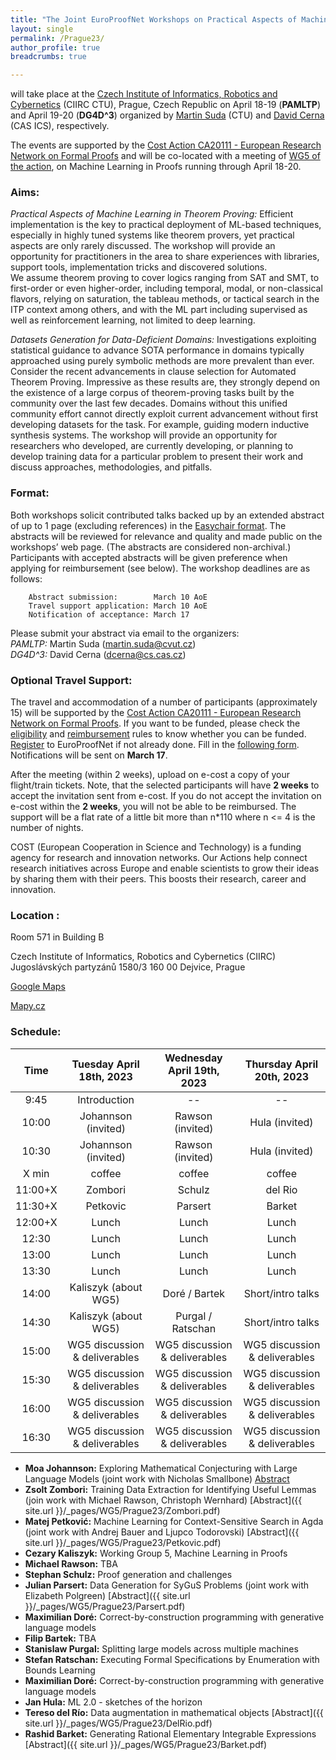 ```yaml
---
title: "The Joint EuroProofNet Workshops on Practical Aspects of Machine Learning in Theorem Proving (PAMLTP) and Datasets Generation for Data-Deficient Domains (DG4D^3)"
layout: single
permalink: /Prague23/
author_profile: true
breadcrumbs: true

---
```

will take place at the [Czech Institute of Informatics, Robotics and Cybernetics](https://www.ciirc.cvut.cz/cs/) (CIIRC CTU), Prague, Czech Republic on April 18-19 (**PAMLTP**) and April 19-20 (**DG4D^3**) organized by [Martin Suda](http://people.ciirc.cvut.cz/~sudamar2/) (CTU) and [David Cerna](https://www.cs.cas.cz/staff/dcerna) (CAS ICS), respectively.

The events are supported by the [Cost Action CA20111 - European Research Network on Formal Proofs](https://europroofnet.github.io/) and will be co-located with a meeting of [WG5 of the action](https://europroofnet.github.io/wg5/), on Machine Learning in Proofs running through April 18-20.

### Aims:

*Practical Aspects of Machine Learning in Theorem Proving:*  Efficient implementation is the key to practical deployment of ML-based techniques,	especially in highly tuned systems like theorem provers, yet practical aspects are only rarely discussed. The workshop will provide an opportunity for practitioners in the area to share experiences with libraries, support tools, implementation tricks and discovered solutions.  
We assume theorem proving to cover logics ranging from SAT and SMT, to first-order or even higher-order, including temporal, modal, or non-classical flavors, relying on saturation, the tableau methods, or tactical search in the ITP context among others, and with the ML part including supervised as well as reinforcement learning, not limited to deep learning.


*Datasets Generation for Data-Deficient Domains:*  Investigations exploiting statistical guidance to advance SOTA performance in domains typically approached using purely symbolic methods are more prevalent than ever.  Consider the recent advancements in clause selection for Automated Theorem Proving.  Impressive as these results are, they strongly depend on the existence of a large corpus of theorem-proving tasks built by the community over the last few decades. Domains without this unified community effort cannot directly exploit current advancement without first developing datasets for the task. For example, guiding modern inductive synthesis systems. The workshop will provide an opportunity for researchers who developed, are currently developing, or planning to develop training data for a particular problem to present their work and discuss approaches, methodologies, and pitfalls.

### Format:

Both workshops solicit contributed talks backed up by an extended abstract of up to 1 page (excluding references) in the [Easychair format](https://easychair.org/publications/for_authors). The abstracts will be reviewed for relevance and quality and made public on the workshops’ web page. (The abstracts are considered non-archival.)  Participants with accepted abstracts will be given preference when applying for reimbursement (see below). The workshop deadlines are as follows:

        Abstract submission:        March 10 AoE
        Travel support application: March 10 AoE
        Notification of acceptance: March 17

 Please submit your abstract via email to the organizers:  
*PAMLTP:* Martin Suda (<martin.suda@cvut.cz>)     
*DG4D^3:* David Cerna (<dcerna@cs.cas.cz>)

### Optional Travel Support:

The travel and accommodation of a number of participants (approximately 15) will be supported by the [Cost Action CA20111 - European Research Network on Formal Proofs](https://europroofnet.github.io/).
If you want to be funded, please
check the [eligibility](https://europroofnet.github.io/eligibility) and [reimbursement](https://europroofnet.github.io/reimbursement-rules/) rules to know whether you can be funded.
[Register](https://e-services.cost.eu/action/CA20111/working-groups/apply) to EuroProofNet if not already done.
Fill in the [following form](https://docs.google.com/forms/d/e/1FAIpQLSeFTGEY83NeryEMKe-_485uwdTkguhkJpvNkVRsdpoSyMxIlQ/viewform?usp=sf_link).
Notifications will be sent on **March 17**.

After the meeting (within 2 weeks), upload on e-cost a copy of your flight/train tickets. Note, that the selected participants will have **2 weeks** to accept the invitation sent from e-cost. If you do not accept the invitation on e-cost within the **2 weeks**, you will not be able to be reimbursed. The support will be a flat rate of a little bit more than n*110 where n <= 4 is the number of nights.

COST (European Cooperation in Science and Technology) is a funding agency for research and innovation networks. Our Actions help connect research initiatives across Europe and enable scientists to grow their ideas by sharing them with their peers. This boosts their research, career and innovation.
### Location :
Room 571 in Building B

Czech Institute of Informatics, Robotics and Cybernetics (CIIRC)
Jugoslávských partyzánů 1580/3
160 00 Dejvice, Prague

[Google Maps](https://www.google.com/maps/place/Jugosl%C3%A1vsk%C3%BDch+partyz%C3%A1n%C5%AF+1580%2F3,+160+00+Praha+6-Dejvice/@50.1031749,14.3925625,17z/data=!4m6!3m5!1s0x470b953acbb76d2f:0x37238114bbacc9a4!8m2!3d50.1031749!4d14.3947512!16s%2Fg%2F11cslrjz4d)     

[Mapy.cz](https://en.mapy.cz/zakladni?q=Jugosl%C3%A1vsk%C3%BDch%20partyz%C3%A1n%C5%AF%201580%2F3%20160%2000%20Dejvice%2C%20Prague&source=addr&id=8977890&ds=1&x=14.3946033&y=50.1032952&z=17)

### Schedule:

|  Time   | Tuesday April 18th, 2023             | Wednesday April 19th, 2023         | Thursday April 20th, 2023        |
| :---:   |   :----:                             |    :----:                          |         :----:                   |
| 9:45    | Introduction                         |  --                                |  --                              |
| 10:00   | Johannson (invited)                  | Rawson (invited)                   | Hula (invited)                   |
| 10:30   | Johannson (invited)                  | Rawson  (invited)                  | Hula (invited)                   |
| X min   | coffee                               | coffee                             | coffee                           |
| 11:00+X | Zombori                              | Schulz                             | del Rio                          |
| 11:30+X | Petkovic                             | Parsert                            | Barket                           |
| 12:00+X | Lunch                                | Lunch                              | Lunch                            |
| 12:30   | Lunch                                | Lunch                              | Lunch                            |
| 13:00   | Lunch                                | Lunch                              | Lunch                            |
| 13:30   | Lunch                                | Lunch                              | Lunch                            |
| 14:00   | Kaliszyk (about WG5)                 | Doré / Bartek                      | Short/intro talks                |
| 14:30   | Kaliszyk (about WG5)                 | Purgal / Ratschan                  | Short/intro talks                |
| 15:00   | WG5 discussion & deliverables        | WG5 discussion & deliverables      | WG5 discussion & deliverables    |
| 15:30   | WG5 discussion & deliverables        | WG5 discussion & deliverables      | WG5 discussion & deliverables    |
| 16:00   | WG5 discussion & deliverables        | WG5 discussion & deliverables      | WG5 discussion & deliverables    |
| 16:30   | WG5 discussion & deliverables        | WG5 discussion & deliverables      | WG5 discussion & deliverables    |

- **Moa Johannson:** Exploring Mathematical Conjecturing with Large Language Models (joint work with Nicholas Smallbone) [Abstract](Johannson)
- **Zsolt Zombori:** Training Data Extraction for Identifying Useful Lemmas (join work with Michael Rawson, Christoph Wernhard) [Abstract]({{ site.url }}/_pages/WG5/Prague23/Zombori.pdf)
- **Matej Petković:** Machine Learning for Context-Sensitive Search in Agda (joint work with Andrej Bauer and Ljupco Todorovski) [Abstract]({{ site.url }}/_pages/WG5/Prague23/Petkovic.pdf)
- **Cezary Kaliszyk:** Working Group 5, Machine Learning in Proofs
- **Michael Rawson:** TBA
- **Stephan Schulz:** Proof generation and challenges
- **Julian Parsert:** Data Generation for SyGuS Problems (joint work with Elizabeth Polgreen) [Abstract]({{ site.url }}/_pages/WG5/Prague23/Parsert.pdf)
- **Maximilian Doré:** Correct-by-construction programming with generative language models
- **Filip Bartek:** TBA
- **Stanislaw Purgal:** Splitting large models across multiple machines
- **Stefan Ratschan:** Executing Formal Specifications by Enumeration with Bounds Learning
- **Maximilian Doré:** Correct-by-construction programming with generative language models
- **Jan Hula:** ML 2.0 - sketches of the horizon
- **Tereso del Río:** Data augmentation in mathematical objects [Abstract]({{ site.url }}/_pages/WG5/Prague23/DelRio.pdf)
- **Rashid Barket:** Generating Rational Elementary Integrable Expressions [Abstract]({{ site.url }}/_pages/WG5/Prague23/Barket.pdf)

